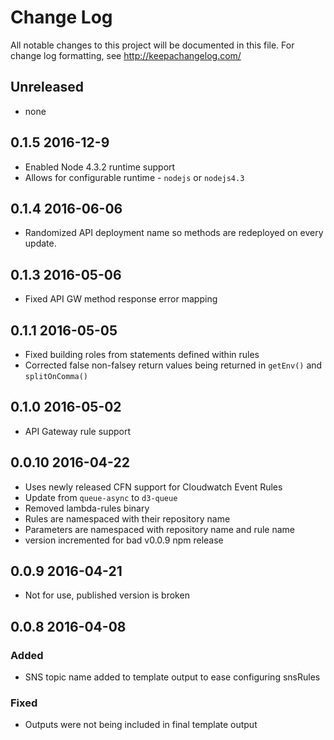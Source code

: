 # Change Log
All notable changes to this project will be documented in this file. For change log formatting, see http://keepachangelog.com/

## Unreleased
- none

## 0.1.5 2016-12-9
- Enabled Node 4.3.2 runtime support
- Allows for configurable runtime - `nodejs` or `nodejs4.3`

## 0.1.4 2016-06-06
- Randomized API deployment name so methods are redeployed on every update.

## 0.1.3 2016-05-06
- Fixed API GW method response error mapping

## 0.1.1 2016-05-05
- Fixed building roles from statements defined within rules
- Corrected false non-falsey return values being returned in `getEnv()` and `splitOnComma()`

## 0.1.0 2016-05-02
- API Gateway rule support 
  
## 0.0.10 2016-04-22
- Uses newly released CFN support for Cloudwatch Event Rules
- Update from `queue-async` to `d3-queue`
- Removed lambda-rules binary
- Rules are namespaced with their repository name
- Parameters are namespaced with repository name and rule name
- version incremented for bad v0.0.9 npm release
  
## 0.0.9 2016-04-21
- Not for use, published version is broken
  
## 0.0.8 2016-04-08

### Added
- SNS topic name added to template output to ease configuring snsRules

### Fixed
- Outputs were not being included in final template output

